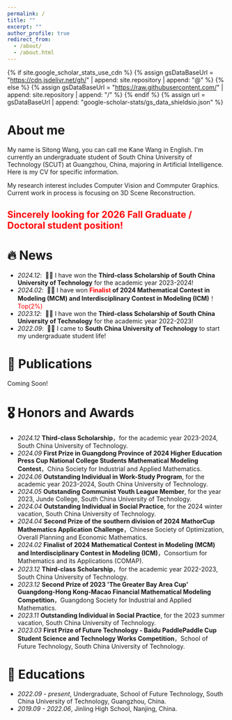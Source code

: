 ```yaml
---
permalink: /
title: ""
excerpt: ""
author_profile: true
redirect_from: 
  - /about/
  - /about.html
---
```


{% if site.google_scholar_stats_use_cdn %}
{% assign gsDataBaseUrl = "https://cdn.jsdelivr.net/gh/" | append: site.repository | append: "@" %}
{% else %}
{% assign gsDataBaseUrl = "https://raw.githubusercontent.com/" | append: site.repository | append: "/" %}
{% endif %}
{% assign url = gsDataBaseUrl | append: "google-scholar-stats/gs_data_shieldsio.json" %}

<span class='anchor' id='about-me'></span>

# About me

My name is Sitong Wang, you can call me Kane Wang in English. I'm currently an undergraduate student of South China University of Technology (SCUT) at Guangzhou, China, majoring in Artificial Intelligence. Here is my CV for specific information.

My research interest includes Computer Vision and Commputer Graphics. Current work in process is focusing on 3D Scene Reconstruction. 

## <span style="color: red;">Sincerely looking for 2026 Fall Graduate / Doctoral student position!</span>

# 🔥 News
- *2024.12*: &nbsp;🎉🎉 I have won the **Third-class Scholarship of South China University of Technology** for the academic year 2023-2024!
- *2024.02*: &nbsp;🎉🎉 I have won **<span style="color: red;">Finalist</span> of 2024 Mathematical Contest in Modeling (MCM) and Interdisciplinary Contest in Modeling (ICM)**！<span style="color: red;">Top(2%)</span>
- *2023.12*: &nbsp;🎉🎉 I have won the **Third-class Scholarship of South China University of Technology** for the academic year 2022-2023!
- *2022.09*: &nbsp;🎉🎉 I came to **South China University of Technology** to start my undergraduate student life! 

# 📝 Publications 

Coming Soon!

<!--
<div class='paper-box'><div class='paper-box-image'><div><div class="badge">CVPR 2016</div><img src='images/500x300.png' alt="sym" width="100%"></div></div>
<div class='paper-box-text' markdown="1">

[Deep Residual Learning for Image Recognition](https://openaccess.thecvf.com/content_cvpr_2016/papers/He_Deep_Residual_Learning_CVPR_2016_paper.pdf)

**Kaiming He**, Xiangyu Zhang, Shaoqing Ren, Jian Sun

[**Project**](https://scholar.google.com/citations?view_op=view_citation&hl=zh-CN&user=DhtAFkwAAAAJ&citation_for_view=DhtAFkwAAAAJ:ALROH1vI_8AC) <strong><span class='show_paper_citations' data='DhtAFkwAAAAJ:ALROH1vI_8AC'></span></strong>
- Lorem ipsum dolor sit amet, consectetur adipiscing elit. Vivamus ornare aliquet ipsum, ac tempus justo dapibus sit amet. 
</div>
</div>

- [Lorem ipsum dolor sit amet, consectetur adipiscing elit. Vivamus ornare aliquet ipsum, ac tempus justo dapibus sit amet](https://github.com), A, B, C, **CVPR 2020**
-->


# 🎖 Honors and Awards
- *2024.12* **Third-class Scholarship**，for the academic year 2023-2024, South China University of Technology.
- *2024.09* **First Prize in Guangdong Province of 2024 Higher Education Press Cup National College Students Mathematical Modeling Contest**，China Society for Industrial and Applied Mathematics.
- *2024.06* **Outstanding Individual in Work-Study Program**, for the academic year 2023-2024, South China University of Technology.
- *2024.05* **Outstanding Communist Youth League Member**, for the year 2023, Junde College, South China University of Technology.
- *2024.04* **Outstanding Individual in Social Practice**, for the 2024 winter vacation, South China University of Technology.
- *2024.04* **Second Prize of the southern division of 2024 MathorCup Mathematics Application Challenge**，Chinese Society of Optimization, Overall Planning and Economic Mathematics.
- *2024.02* **Finalist of 2024 Mathematical Contest in Modeling (MCM) and Interdisciplinary Contest in Modeling (ICM)**，Consortium for Mathematics and its Applications (COMAP).
- *2023.12* **Third-class Scholarship**，for the academic year 2022-2023, South China University of Technology.
- *2023.12* **Second Prize of 2023 'The Greater Bay Area Cup' Guangdong-Hong Kong-Macao Financial Mathematical Modeling Competition**，Guangdong Society for Industrial and Applied Mathematics. 
- *2023.11* **Outstanding Individual in Social Practice**, for the 2023 summer vacation, South China University of Technology.
- *2023.03* **First Prize of Future Technology - Baidu PaddlePaddle Cup Student Science and Technology Works Competition**，School of Future Technology, South China University of Technology.

# 📖 Educations
- *2022.09 - present*, Undergraduate, School of Future Technology, South China University of Technology, Guangzhou, China. 
- *2019.09 - 2022.06*, Jinling High School, Nanjing, China. 

<!--
# 💬 Invited Talks
- *2021.06*, Lorem ipsum dolor sit amet, consectetur adipiscing elit. Vivamus ornare aliquet ipsum, ac tempus justo dapibus sit amet. 
- *2021.03*, Lorem ipsum dolor sit amet, consectetur adipiscing elit. Vivamus ornare aliquet ipsum, ac tempus justo dapibus sit amet.  \| [\[video\]](https://github.com/)
-->

<!--
# 💻 Internships
- *2019.05 - 2020.02*, [Lorem](https://github.com/), China.
-->

